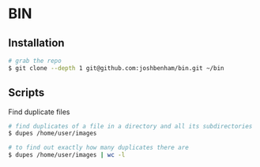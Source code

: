 # BIN

## Installation

```sh
# grab the repo
$ git clone --depth 1 git@github.com:joshbenham/bin.git ~/bin
```

## Scripts

Find duplicate files

```sh
# find duplicates of a file in a directory and all its subdirectories
$ dupes /home/user/images

# to find out exactly how many duplicates there are
$ dupes /home/user/images | wc -l
```
